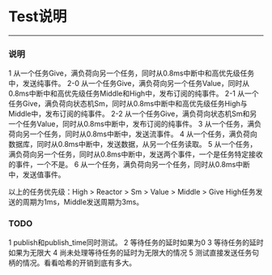 # Test说明
------
### 说明
1 从一个任务Give，满负荷向另一个任务，同时从0.8ms中断中和高优先级任务中，发送纯事件。
2-0 从一个任务Give，满负荷向另一个任务Value，同时从0.8ms中断中和高优先级任务Middle和High中，发布订阅的纯事件。
2-1 从一个任务Give，满负荷向状态机Sm，同时从0.8ms中断中和高优先级任务High与Middle中，发布订阅的纯事件。
2-2 从一个任务Give，满负荷向状态机Sm和另一个任务Value，同时从0.8ms中断中，发布订阅的纯事件。
3 从一个任务，满负荷向另一个任务，同时从0.8ms中断中，发送流事件。
4 从一个任务，满负荷向数据库，同时从0.8ms中断中，发送数据，从另一个任务读取。
5 从一个任务，满负荷向另一个任务，同时从0.8ms中断中，发送两个事件，一个是任务特定接收的事件，一个不是。
6 从一个任务，满负荷向另一个任务，同时从0.8ms中断中，发送值事件。

以上的任务优先级：High > Reactor > Sm > Value > Middle > Give
High任务发送的周期为1ms，Middle发送周期为3ms。

### TODO
1 publish和publish_time同时测试。
2 等待任务的延时如果为0
3 等待任务的延时如果为无限大
4 尚未处理等待任务的延时为无限大的情况
5 测试直接发送任务句柄的情况。看看哈希的开销到底有多大。
